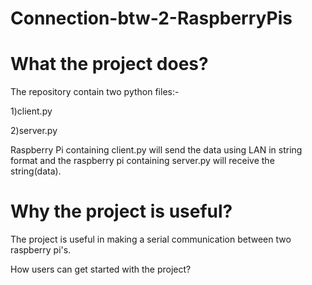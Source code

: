 # Connection-btw-2-RaspberryPis

# What the project does?

The repository contain two python files:-

1)client.py

2)server.py

Raspberry Pi containing client.py will send the data using LAN in string format and the raspberry pi containing server.py will receive the string(data).


# Why the project is useful?

The project is useful in making a serial communication between two raspberry pi's.

How users can get started with the project?
